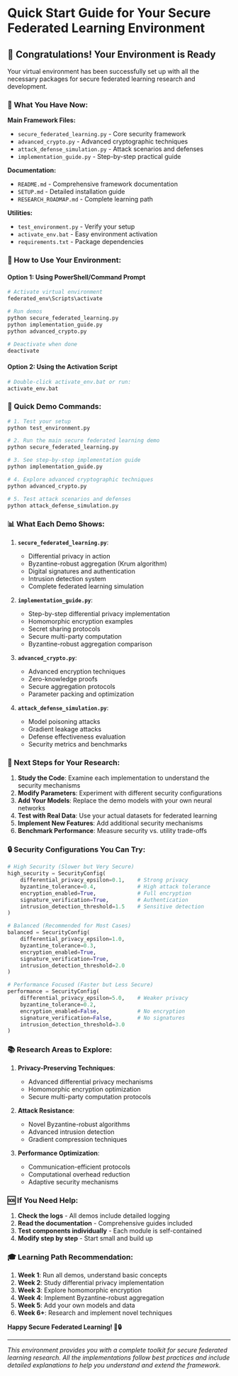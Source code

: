 # Quick Start Guide for Your Secure Federated Learning Environment

## 🎉 Congratulations! Your Environment is Ready

Your virtual environment has been successfully set up with all the necessary packages for secure federated learning research and development.

### 📁 What You Have Now:

**Main Framework Files:**
- `secure_federated_learning.py` - Core security framework
- `advanced_crypto.py` - Advanced cryptographic techniques  
- `attack_defense_simulation.py` - Attack scenarios and defenses
- `implementation_guide.py` - Step-by-step practical guide

**Documentation:**
- `README.md` - Comprehensive framework documentation
- `SETUP.md` - Detailed installation guide
- `RESEARCH_ROADMAP.md` - Complete learning path

**Utilities:**
- `test_environment.py` - Verify your setup
- `activate_env.bat` - Easy environment activation
- `requirements.txt` - Package dependencies

### 🚀 How to Use Your Environment:

#### Option 1: Using PowerShell/Command Prompt
```bash
# Activate virtual environment
federated_env\Scripts\activate

# Run demos
python secure_federated_learning.py
python implementation_guide.py
python advanced_crypto.py

# Deactivate when done
deactivate
```

#### Option 2: Using the Activation Script
```bash
# Double-click activate_env.bat or run:
activate_env.bat
```

### 🔧 Quick Demo Commands:

```bash
# 1. Test your setup
python test_environment.py

# 2. Run the main secure federated learning demo
python secure_federated_learning.py

# 3. See step-by-step implementation guide
python implementation_guide.py

# 4. Explore advanced cryptographic techniques
python advanced_crypto.py

# 5. Test attack scenarios and defenses
python attack_defense_simulation.py
```

### 📊 What Each Demo Shows:

1. **`secure_federated_learning.py`**:
   - Differential privacy in action
   - Byzantine-robust aggregation (Krum algorithm)
   - Digital signatures and authentication
   - Intrusion detection system
   - Complete federated learning simulation

2. **`implementation_guide.py`**:
   - Step-by-step differential privacy implementation
   - Homomorphic encryption examples
   - Secret sharing protocols
   - Secure multi-party computation
   - Byzantine-robust aggregation comparison

3. **`advanced_crypto.py`**:
   - Advanced encryption techniques
   - Zero-knowledge proofs
   - Secure aggregation protocols
   - Parameter packing and optimization

4. **`attack_defense_simulation.py`**:
   - Model poisoning attacks
   - Gradient leakage attacks
   - Defense effectiveness evaluation
   - Security metrics and benchmarks

### 🎯 Next Steps for Your Research:

1. **Study the Code**: Examine each implementation to understand the security mechanisms
2. **Modify Parameters**: Experiment with different security configurations
3. **Add Your Models**: Replace the demo models with your own neural networks
4. **Test with Real Data**: Use your actual datasets for federated learning
5. **Implement New Features**: Add additional security mechanisms
6. **Benchmark Performance**: Measure security vs. utility trade-offs

### 🔒 Security Configurations You Can Try:

```python
# High Security (Slower but Very Secure)
high_security = SecurityConfig(
    differential_privacy_epsilon=0.1,    # Strong privacy
    byzantine_tolerance=0.4,             # High attack tolerance
    encryption_enabled=True,             # Full encryption
    signature_verification=True,         # Authentication
    intrusion_detection_threshold=1.5    # Sensitive detection
)

# Balanced (Recommended for Most Cases)
balanced = SecurityConfig(
    differential_privacy_epsilon=1.0,
    byzantine_tolerance=0.3,
    encryption_enabled=True,
    signature_verification=True,
    intrusion_detection_threshold=2.0
)

# Performance Focused (Faster but Less Secure)
performance = SecurityConfig(
    differential_privacy_epsilon=5.0,    # Weaker privacy
    byzantine_tolerance=0.2,
    encryption_enabled=False,            # No encryption
    signature_verification=False,        # No signatures
    intrusion_detection_threshold=3.0
)
```

### 📚 Research Areas to Explore:

1. **Privacy-Preserving Techniques**:
   - Advanced differential privacy mechanisms
   - Homomorphic encryption optimization
   - Secure multi-party computation protocols

2. **Attack Resistance**:
   - Novel Byzantine-robust algorithms
   - Advanced intrusion detection
   - Gradient compression techniques

3. **Performance Optimization**:
   - Communication-efficient protocols
   - Computational overhead reduction
   - Adaptive security mechanisms

### 🆘 If You Need Help:

1. **Check the logs** - All demos include detailed logging
2. **Read the documentation** - Comprehensive guides included
3. **Test components individually** - Each module is self-contained
4. **Modify step by step** - Start small and build up

### 🎓 Learning Path Recommendation:

1. **Week 1**: Run all demos, understand basic concepts
2. **Week 2**: Study differential privacy implementation
3. **Week 3**: Explore homomorphic encryption
4. **Week 4**: Implement Byzantine-robust aggregation
5. **Week 5**: Add your own models and data
6. **Week 6+**: Research and implement novel techniques

**Happy Secure Federated Learning! 🚀🔒**

---

*This environment provides you with a complete toolkit for secure federated learning research. All the implementations follow best practices and include detailed explanations to help you understand and extend the framework.*